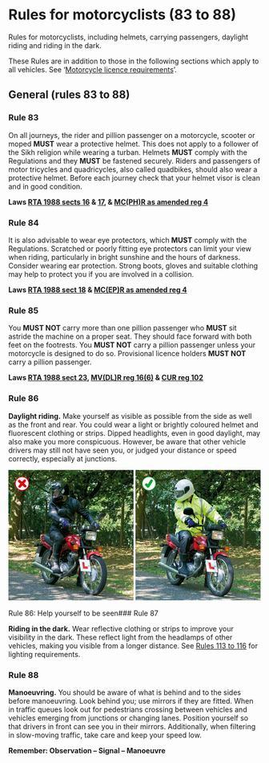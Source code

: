 Rules for motorcyclists (83 to 88)
==================================

Rules for motorcyclists, including helmets, carrying passengers, daylight riding and riding in the dark.

These Rules are in addition to those in the following sections which apply to all vehicles. See ‘[Motorcycle licence requirements](/pages/annex-2-motorcycle-licence-requirements.md)’.

General (rules 83 to 88)
------------------------

### Rule 83

On all journeys, the rider and pillion passenger on a motorcycle, scooter or moped **MUST** wear a protective helmet. This does not apply to a follower of the Sikh religion while wearing a turban. Helmets **MUST** comply with the Regulations and they **MUST** be fastened securely. Riders and passengers of motor tricycles and quadricycles, also called quadbikes, should also wear a protective helmet. Before each journey check that your helmet visor is clean and in good condition.

**Laws [RTA 1988 sects 16](http://www.legislation.gov.uk/ukpga/1988/52/section/16) & [17](http://www.legislation.gov.uk/ukpga/1988/52/section/17), & [MC(PH)R as amended reg 4](http://www.legislation.gov.uk/uksi/1998/1807/regulation/4/made)**

### Rule 84

It is also advisable to wear eye protectors, which **MUST** comply with the Regulations. Scratched or poorly fitting eye protectors can limit your view when riding, particularly in bright sunshine and the hours of darkness. Consider wearing ear protection. Strong boots, gloves and suitable clothing may help to protect you if you are involved in a collision.

**Laws [RTA 1988 sect 18](http://www.legislation.gov.uk/ukpga/1988/52/section/18) & [MC(EP)R as amended reg 4](http://www.legislation.gov.uk/uksi/1999/535/regulation/4/made)**

### Rule 85

You **MUST NOT** carry more than one pillion passenger who **MUST** sit astride the machine on a proper seat. They should face forward with both feet on the footrests. You **MUST NOT** carry a pillion passenger unless your motorcycle is designed to do so. Provisional licence holders **MUST NOT** carry a pillion passenger.

**Laws [RTA 1988 sect 23](http://www.legislation.gov.uk/ukpga/1988/52/section/23), [MV(DL)R reg 16(6)](http://www.legislation.gov.uk/uksi/1999/2864/regulation/16/made) & [CUR reg 102](http://www.legislation.gov.uk/uksi/1986/1078/regulation/102/made)**

### Rule 86

**Daylight riding.** Make yourself as visible as possible from the side as well as the front and rear. You could wear a light or brightly coloured helmet and fluorescent clothing or strips. Dipped headlights, even in good daylight, may also make you more conspicuous. However, be aware that other vehicle drivers may still not have seen you, or judged your distance or speed correctly, especially at junctions.

![Rule 86: Help yourself to be seen](../images/the-highway-code-rule-86.jpg)

Rule 86: Help yourself to be seen### Rule 87

**Riding in the dark.** Wear reflective clothing or strips to improve your visibility in the dark. These reflect light from the headlamps of other vehicles, making you visible from a longer distance. See [Rules 113 to 116](/pages/general-rules-techniques-and-advice-for-all-drivers-and-riders-103-to-158.md#rule-113) for lighting requirements.

### Rule 88

**Manoeuvring.** You should be aware of what is behind and to the sides before manoeuvring. Look behind you; use mirrors if they are fitted. When in traffic queues look out for pedestrians crossing between vehicles and vehicles emerging from junctions or changing lanes. Position yourself so that drivers in front can see you in their mirrors. Additionally, when filtering in slow-moving traffic, take care and keep your speed low.

**Remember: Observation – Signal – Manoeuvre**
